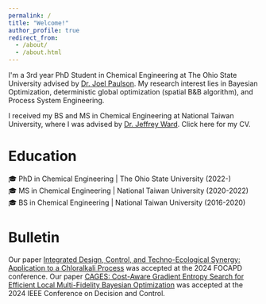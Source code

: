 ```yaml
---
permalink: /
title: "Welcome!"
author_profile: true
redirect_from: 
  - /about/
  - /about.html
---
```


I'm a 3rd year PhD Student in Chemical Engineering at The Ohio State University advised by [Dr. Joel Paulson](https://cbe.osu.edu/people/paulson.82). My research interest lies in Bayesian Optimization, deterministic global optimization (spatial B&B algorithm), and Process System Engineering.


I received my BS and MS in Chemical Engineering at National Taiwan University, where I was advised by [Dr. Jeffrey Ward](https://che.ntu.edu.tw/che/en/jeffward.html). Click here for my CV.

Education
======
🎓 PhD in Chemical Engineering | The Ohio State University (2022-) <br>
🎓 MS in Chemical Engineering | National Taiwan University (2020-2022) <br>
🎓 BS in Chemical Engineering | National Taiwan University (2016-2020) <br>

Bulletin
======
Our paper [Integrated Design, Control, and Techno-Ecological Synergy: Application to a Chloralkali Process](https://psecommunity.org/wp-content/plugins/wpor/includes/file/2407/LAPSE-2024.1551-1v1.pdf) was accepted at the 2024 FOCAPD conference.
Our paper [CAGES: Cost-Aware Gradient Entropy Search for Efficient Local Multi-Fidelity Bayesian Optimization](https://scholar.google.com/citations?view_op=view_citation&hl=en&user=wFWQsNQAAAAJ&sortby=pubdate&citation_for_view=wFWQsNQAAAAJ:zYLM7Y9cAGgC) was accepted at the 2024 IEEE Conference on Decision and Control.


